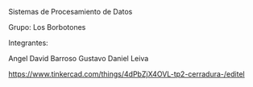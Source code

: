Sistemas de Procesamiento de Datos

Grupo: Los Borbotones

Integrantes:

Angel David Barroso
Gustavo Daniel Leiva



https://www.tinkercad.com/things/4dPbZjX4OVL-tp2-cerradura-/editel
